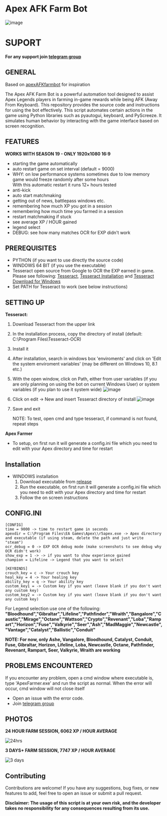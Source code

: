 # Apex AFK Farm Bot

![image](https://github.com/letsmokee/ApexXPFarmer/assets/107760297/cd3ffa15-e314-4c1d-860d-87f75093bd2a)

# SUPORT

**For any support join [telegram group](https://t.me/+vL7stRVin1g2YmM8)**

## GENERAL

Based on [apexAFKfarmbot](https://github.com/iIndrasura/apexAFKfarmbot) for inspiration

The Apex AFK Farm Bot is a powerful automation tool designed to assist Apex Legends players in farming in-game rewards while being AFK (Away From Keyboard). This repository provides the source code and instructions for using the bot effectively.
This script automates certain actions in the game using Python libraries such as pyautogui, keyboard, and PyScreeze. It simulates human behavior by interacting with the game interface based on screen recognition.

## FEATURES
**WORKS WITH SEASON 19 - ONLY 1920x1080 16:9**
- starting the game automatically
- auto restart game on set interval (default = 9000)
- WHY: on low performance systems sometimes due to low memory game would freeze randomly after some hours<br />
  With this automatic restart it runs 12+ hours tested
- anti-kick
- auto start matchmaking
- getting out of news, battlepass windows etc.
- remembering how much XP you got in a session
- remembering how much time you farmed in a session<br />
- restart matchmaking if stuck
- see average XP / HOUR gained
- legend select
- DEBUG: see how many matches OCR for EXP didn't work

## PREREQUISITES
- PYTHON (if you want to use directly the source code)
- WINDOWS 64 BIT (if you use the executable)
- Tesseract open source from Google to OCR the EXP earned in game. Please see following: [Tesseract](https://github.com/tesseract-ocr/tesseract), [Tesseract Installation](https://tesseract-ocr.github.io/tessdoc/Installation.html) and [Tesseract Download for Windows](https://github.com/UB-Mannheim/tesseract/wiki)
- Set PATH for Tesseract to work (see below instructions)

## SETTING UP
**Tesseract:**
1. Download Tesseract from the upper link
2. In the installation process, copy the directory of install (default: C:\Program Files\Tesseract-OCR)
3. Install it
4. After installation, search in windows box 'enviroments' and click on 'Edit the system enviroment variables' (may be different on Windows 10, 8.1 etc.)
5. With the open window, click on Path, either from user variables (if you are only planning on using the bot on current Windows User) or system variables (if you plan to use it system wide)
![image](https://github.com/letsmokee/ApexXPFarmer/assets/107760297/195fa293-71a9-4a3f-a60a-1728bf2cb122)
6. Click on edit -> New and insert Tesseract directory of install
![image](https://github.com/letsmokee/ApexXPFarmer/assets/107760297/7fb99b53-81cb-4b75-a046-f53e7eee7fb3)
7. Save and exit

   NOTE: To test, open cmd and type tesseract, if command is not found, repeat steps

**Apex Farmer**
- To setup, on first run it will generate a config.ini file which you need to edit with your Apex directory and time for restart

## Installation
- WINDOWS installation
    1. Download executable from [release](https://github.com/letsmokee/ApexXPFarmer/releases/)
    2. Run the executable, on first run it will generate a config.ini file which you need to edit with your Apex directory and time for restart
    3. Follow the on screen instructions
       
## CONFIG.INI
 ```
[CONFIG]
time = 9000 -> time to restart game in seconds
apexdir = C:\Program Files\EA Games\Apex\\r5apex.exe -> Apex directory and executable (if using steam, delete the path and just write "steam")
ocr_debug = 0 -> EXP OCR debug mode (make screenshots to see debug why OCR didn't work)
show_exp = 1 -> -> if you want to show experience gained
champion = Lifeline -> Legend that you want to select

[KEYBINDS]
crouch_key = c -> Your crouch key
heal_key = 4 -> Your healing key
ability_key = q -> Your ability key
custom_key1 = -> Custom key if you want (leave blank if you don't want any custom key)
custom_key2 = -> Custom key if you want (leave blank if you don't want any custom key)
```
 For Legend selection use one of the following:
 **"Bloodhound","Gibraltar","Lifeline","Pathfinder","Wraith","Bangalore","Caustic","Mirage","Octane","Wattson","Crypto","Revenant","Loba","Rampart","Horizon","Fuse","Valkyrie","Seer","Ash","MadMaggie","Newcastle","Vantage","Catalyst","Ballistic","Conduit"**

**NOTE: For now, only Ashe, Vangalore, Bloodhound, Catalyst, Conduit, Fuse, Gibraltar, Horizon, Lifeline, Loba, Newcastle, Octane, Pathfinder, Revenant, Rampart, Seer, Valkyrie, Wraith are working**

## PROBLEMS ENCOUNTERED
If you encounter any problem, open a cmd window where executable is, type 'ApexFarmer.exe' and run the script as normal. When the error will occur, cmd window will not close itself
- Open an issue with the error code.
- Join [telegram group](https://t.me/+vL7stRVin1g2YmM8)

## PHOTOS
**24 HOUR FARM SESSION, 6062 XP / HOUR AVERAGE**

![24hrs](https://github.com/letsmokee/ApexXPFarmer/assets/107760297/61549d85-d1df-49f8-862b-e6ce11b88f4b)

**3 DAYS+ FARM SESSION, 7747 XP / HOUR AVERAGE**

![3 days](https://github.com/letsmokee/ApexXPFarmer/assets/107760297/42fdeefe-88d4-4325-9870-1f812f192e77)


## Contributing
Contributions are welcome! If you have any suggestions, bug fixes, or new features to add, feel free to open an issue or submit a pull request.

**Disclaimer: The usage of this script is at your own risk, and the developer takes no responsibility for any consequences resulting from its use.**
